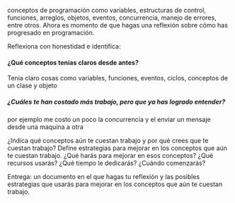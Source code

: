 conceptos de programación como variables, estructuras de control, funciones, arreglos, objetos, eventos, concurrencia, manejo de errores, entre otros. 
Ahora es momento de que hagas una reflexión sobre cómo has progresado en programación.

Reflexiona con honestidad e identifica:

#### ¿Qué conceptos tenías claros desde antes?
Tenia claro cosas como variables, funciones, eventos, ciclos, conceptos de un clase y objeto 
##### ¿Cuáles te han costado más trabajo, pero que ya has logrado entender?
por ejemplo me costo un poco la concurrencia y el enviar un mensaje desde una maquina a otra

¿Indica qué conceptos aún te cuestan trabajo y por qué crees que te cuestan trabajo?
Define estrategias para mejorar en los conceptos que aún te cuestan trabajo. ¿Qué harás para mejorar en esos conceptos? ¿Qué recursos usarás? ¿Qué tiempo le dedicarás? ¿Cuándo comenzarás?

Entrega: un documento en el que hagas tu reflexión y las posibles estrategias que usarás para mejorar en los conceptos que aún te cuestan trabajo.
